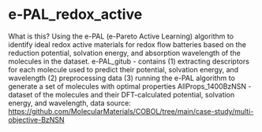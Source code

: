 # e-PAL_redox_active
What is this? 
  Using the e-PAL (e-Pareto Active Learning) algorithm to identify ideal redox active materials for redox flow batteries based on the reduction potential, 
  solvation energy, and absorption wavelength of the molecules in the dataset. 
e-PAL_gitub - contains (1) extracting descriptors for each molecule used to predict their potential, solvation energy, and wavelength 
                       (2) preprocessing data 
                       (3) running the e-PAL algorithm to generate a set of molecules with optimal properties 
AllProps_1400BzNSN - dataset of the molecules and their DFT-calculated potential, solvation energy, and wavelength, 
                     data source: https://github.com/MolecularMaterials/COBOL/tree/main/case-study/multi-objective-BzNSN
